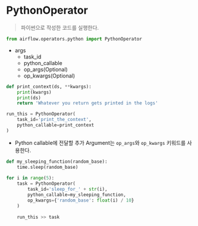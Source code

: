 # PythonOperator

> 파이썬으로 작성한 코드를 실행한다.

```python
from airflow.operators.python import PythonOperator
```

- args
    - task_id
    - python_callable
    - op_args(Optional)
    - op_kwargs(Optional)

```python
def print_context(ds, **kwargs):
    print(kwargs)
    print(ds)
    return 'Whatever you return gets printed in the logs'

run_this = PythonOperator(
	task_id='print_the_context',
    python_callable=print_context
)
```



- Python callable에 전달할 추가 Argument는 `op_args`와 `op_kwargs` 키워드를 사용한다.

```python
def my_sleeping_function(random_base):
    time.sleep(random_base)
    
for i in range(5):
    task = PythonOperator(
    	task_id='sleep_for_' + str(i),
        python_callable=my_sleeping_function,
        op_kwargs={'random_base': float(i) / 10}
    )
    
    run_this >> task
```

